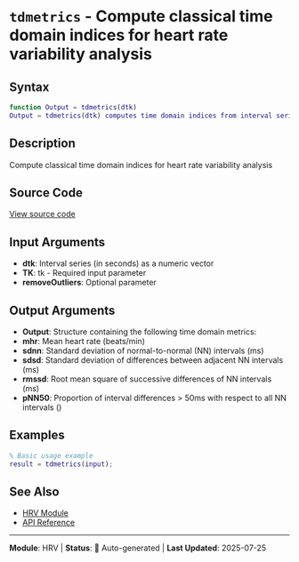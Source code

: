 # `tdmetrics` - Compute classical time domain indices for heart rate variability analysis

## Syntax

```matlab
function Output = tdmetrics(dtk)
Output = tdmetrics(dtk) computes time domain indices from interval series (dtk).
```

## Description

Compute classical time domain indices for heart rate variability analysis

## Source Code

[View source code](../../../src/hrv/tdmetrics.m)

## Input Arguments

- **dtk**: Interval series (in seconds) as a numeric vector
- **TK**: tk - Required input parameter
- **removeOutliers**: Optional parameter

## Output Arguments

- **Output**: Structure containing the following time domain metrics:
- **mhr**: Mean heart rate (beats/min)
- **sdnn**: Standard deviation of normal-to-normal (NN) intervals (ms)
- **sdsd**: Standard deviation of differences between adjacent NN intervals (ms)
- **rmssd**: Root mean square of successive differences of NN intervals (ms)
- **pNN50**: Proportion of interval differences > 50ms with respect to all NN intervals ()

## Examples

```matlab
% Basic usage example
result = tdmetrics(input);
```

## See Also

- [HRV Module](README.md)
- [API Reference](../README.md)

---

**Module**: HRV | **Status**: 🔄 Auto-generated | **Last Updated**: 2025-07-25
